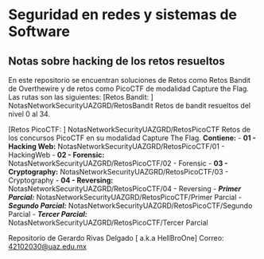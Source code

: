 # Seguridad en redes y sistemas de Software
## Notas sobre hacking de los retos resueltos
En este repositorio se encuentran soluciones de Retos como Retos Bandit de Overthewire y de retos como PicoCTF de modalidad Capture the Flag.
Las rutas son las siguientes:
[Retos Bandit: ] NotasNetworkSecurityUAZGRD/RetosBandit
Retos de bandit resueltos del nivel 0 al 34.

[Retos PicoCTF: ] NotasNetworkSecurityUAZGRD/RetosPicoCTF
Retos de los concursos PicoCTF en su modalidad Capture The Flag.
	**Contiene:**
		- **01 - Hacking Web:** NotasNetworkSecurityUAZGRD/RetosPicoCTF/01 - HackingWeb
		- **02 - Forensic:** NotasNetworkSecurityUAZGRD/RetosPicoCTF/02 - Forensic
		- **03 - Cryptography:** NotasNetworkSecurityUAZGRD/RetosPicoCTF/03 - Cryptography
		- **04 - Reversing:** NotasNetworkSecurityUAZGRD/RetosPicoCTF/04 - Reversing
		- ***Primer Parcial:*** NotasNetworkSecurityUAZGRD/RetosPicoCTF/Primer Parcial
		- ***Segundo Parcial:*** NotasNetworkSecurityUAZGRD/RetosPicoCTF/Segundo Parcial
		- ***Tercer Parcial:*** NotasNetworkSecurityUAZGRD/RetosPicoCTF/Tercer Parcial

Repositorio de Gerardo Rivas Delgado [ a.k.a HellBroOne]
Correo: 42102030@uaz.edu.mx